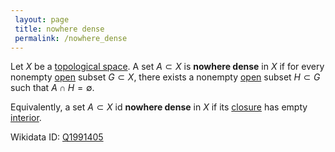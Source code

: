 ```yaml
---
 layout: page
 title: nowhere dense
 permalink: /nowhere_dense
---
```

Let $X$ be a [topological space](https://defsmath.github.io/DefsMath/topological_space). A set $A\subset X$ is **nowhere dense** in $X$ if for every nonempty [open](https://defsmath.github.io/DefsMath/open) subset $G\subset X$, there exists a nonempty [open](https://defsmath.github.io/DefsMath/open) subset $H\subset G$ such that $A\cap H=\emptyset$.

Equivalently, a set $A\subset X$ id **nowhere dense** in $X$ if its [closure](https://defsmath.github.io/DefsMath/closure) has empty [interior](https://defsmath.github.io/DefsMath/interior).

Wikidata ID: [Q1991405](https://www.wikidata.org/wiki/Q1991405)